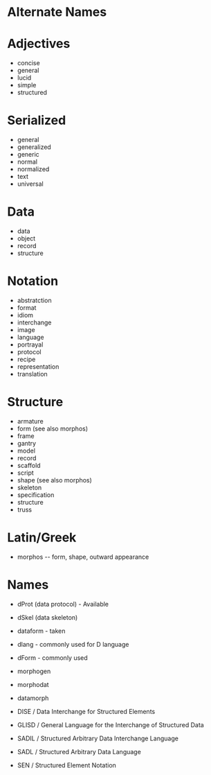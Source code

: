 Alternate Names
====================================================================================================

# Adjectives
  - concise
  - general
  - lucid
  - simple
  - structured

# Serialized
  - general
  - generalized
  - generic
  - normal
  - normalized
  - text
  - universal

# Data
  - data
  - object
  - record
  - structure

# Notation
  - abstratction
  - format
  - idiom
  - interchange
  - image
  - language
  - portrayal
  - protocol
  - recipe
  - representation
  - translation

# Structure
  - armature
  - form (see also morphos)
  - frame
  - gantry
  - model
  - record
  - scaffold
  - script
  - shape (see also morphos)
  - skeleton
  - specification
  - structure
  - truss

# Latin/Greek
  - morphos -- form, shape, outward appearance

# Names
  - dProt (data protocol) - Available
  - dSkel (data skeleton)

  - dataform - taken
  - dlang - commonly used for D language
  - dForm - commonly used

  - morphogen
  - morphodat
  - datamorph

  - DISE  / Data Interchange for Structured Elements
  - GLISD / General Language for the Interchange of Structured Data
  - SADIL / Structured Arbitrary Data Interchange Language
  - SADL  / Structured Arbitrary Data Language
  - SEN   / Structured Element Notation


